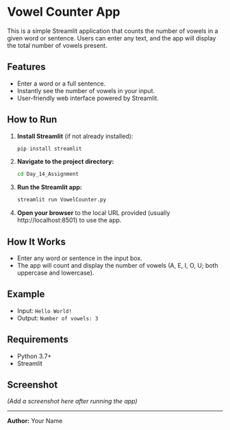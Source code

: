 # Vowel Counter App

This is a simple Streamlit application that counts the number of vowels in a given word or sentence. Users can enter any text, and the app will display the total number of vowels present.

## Features
- Enter a word or a full sentence.
- Instantly see the number of vowels in your input.
- User-friendly web interface powered by Streamlit.

## How to Run

1. **Install Streamlit** (if not already installed):
   ```bash
   pip install streamlit
   ```

2. **Navigate to the project directory:**
   ```bash
   cd Day_14_Assignment
   ```

3. **Run the Streamlit app:**
   ```bash
   streamlit run VowelCounter.py
   ```

4. **Open your browser** to the local URL provided (usually http://localhost:8501) to use the app.

## How It Works
- Enter any word or sentence in the input box.
- The app will count and display the number of vowels (A, E, I, O, U; both uppercase and lowercase).

## Example
- Input: `Hello World!`
- Output: `Number of vowels: 3`

## Requirements
- Python 3.7+
- Streamlit

## Screenshot
*(Add a screenshot here after running the app)*

---

**Author:** Your Name 